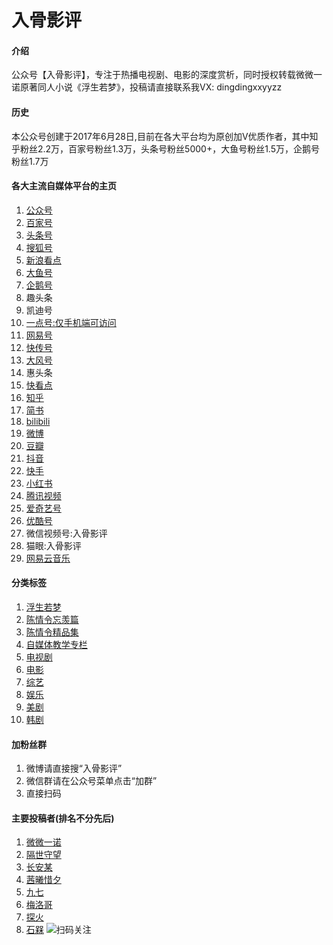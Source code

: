 # 入骨影评

#### 介绍
公众号【入骨影评】，专注于热播电视剧、电影的深度赏析，同时授权转载微微一诺原著同人小说《浮生若梦》，投稿请直接联系我VX: dingdingxxyyzz

#### 历史
本公众号创建于2017年6月28日,目前在各大平台均为原创加V优质作者，其中知乎粉丝2.2万，百家号粉丝1.3万，头条号粉丝5000+，大鱼号粉丝1.5万，企鹅号粉丝1.7万


#### 各大主流自媒体平台的主页

1.  [公众号](https://mp.weixin.qq.com/mp/appmsgalbum?__biz=MzU5OTEzNjY4OQ==&action=getalbum&album_id=1760550691569188866)
2.  [百家号](https://baijiahao.baidu.com/u?app_id=1571458584157545)
3.  [头条号](https://www.toutiao.com/c/user/62633358611/#mid=1571456146362369)
4.  [搜狐号](https://mp.sohu.com/profile?xpt=bG91c2kyQHNvaHUuY29t)
5.  [新浪看点](http://k.sina.com.cn/mediaDocList.d.html?uid=2851781302)
6.  [大鱼号](http://a.mp.uc.cn/media.html?uc_param_str=frdnsnpfvecpntnwprdssskt&mid=aa9d2ba4ff0f41b7be878f2a57f08d07)
7.  [企鹅号](https://media.om.qq.com/author?id=Mi98P-Y7er_8IQCLSvNv3QCw0)
8.  趣头条
9.  凯迪号
10. [一点号:仅手机端可访问](https://www.yidianzixun.com/channel/m481787)
11. [网易号](https://www.163.com/dy/media/T1499052557801.html)
12. [快传号](https://www.360kuai.com/mob/zmt?id=179525112&uid=c6ccd0582895e1fa357d04e2299305b7&sign=llq#text)
13. [大风号](https://ishare.ifeng.com/mediaShare/home/1367439/media?aman=aU036u848kb24Ne8fD822&gud=103593j849)
14. 惠头条
15. [快看点](https://www.yuncheapp.cn/html/pearl/share/uCenter/index.html?id=5xwa4qfssju8jei&sstoken=Ydf77EoHFwJXMgr_BA8LqA)
16. [知乎](https://www.zhihu.com/people/ruguyingping/posts)
17. [简书](https://www.jianshu.com/u/05b15afb7cf9)
18. [bilibili](https://space.bilibili.com/1450300)
19. [微博](https://weibo.com/ruguying)
20. [豆瓣](https://www.douban.com/people/lousi/)
21. [抖音](https://www.douyin.com/user/MS4wLjABAAAAPDqAI6WgltTcsPoioaYMB9b_z9M072vq0dd1oVv8dSw?previous_page=app_code_link)
22. [快手](https://live.kuaishou.com/profile/ruguying?fid=1538371392)
23. [小红书](https://www.xiaohongshu.com/user/profile/5744eecc50c4b4015f51194c)
24. [腾讯视频](https://v.qq.com/s/videoplus/417605172)
25. [爱奇艺号](https://www.iqiyi.com/u/1010851961/videos)
26. [优酷号](https://m.youku.com/profile?uid=UMTMwODE2NzU2OA==&callApp=1)
27. 微信视频号:入骨影评
28. 猫眼:入骨影评
29. [网易云音乐](https://music.163.com/#/user/home?id=717909)

#### 分类标签

1.  [浮生若梦](https://mp.weixin.qq.com/mp/appmsgalbum?__biz=MzU5OTEzNjY4OQ==&action=getalbum&album_id=1715603372663160832&scene=173)
2.  [陈情令忘羡篇](https://mp.weixin.qq.com/mp/appmsgalbum?__biz=MzU5OTEzNjY4OQ==&action=getalbum&album_id=1302546652204597248)
3.  [陈情令精品集](https://mp.weixin.qq.com/mp/appmsgalbum?__biz=MzU5OTEzNjY4OQ==&action=getalbum&album_id=1302589274168197120)
4.  [自媒体教学专栏](https://mp.weixin.qq.com/mp/appmsgalbum?__biz=MzU5OTEzNjY4OQ==&action=getalbum&album_id=1549547427186130948)
5.  [电视剧](https://mp.weixin.qq.com/mp/appmsgalbum?__biz=MzU5OTEzNjY4OQ==&action=getalbum&album_id=1302559377907482624)
6.  [电影](https://mp.weixin.qq.com/mp/appmsgalbum?__biz=MzU5OTEzNjY4OQ==&action=getalbum&album_id=1312448474440499200)
7.  [综艺](https://mp.weixin.qq.com/mp/appmsgalbum?__biz=MzU5OTEzNjY4OQ==&action=getalbum&album_id=1318228364804718592)
8.  [娱乐](https://mp.weixin.qq.com/mp/appmsgalbum?__biz=MzU5OTEzNjY4OQ==&action=getalbum&album_id=1737186150462570498)
9.  [美剧](https://mp.weixin.qq.com/mp/appmsgalbum?__biz=MzU5OTEzNjY4OQ==&action=getalbum&album_id=1732572478507368448)
10. [韩剧](https://mp.weixin.qq.com/mp/appmsgalbum?__biz=MzU5OTEzNjY4OQ==&action=getalbum&album_id=1732562497439580169)

#### 加粉丝群

1.  微博请直接搜“入骨影评”
2.  微信群请在公众号菜单点击“加群”
3.  直接扫码

#### 主要投稿者(排名不分先后)

1.  [微微一诺](https://weibo.com/u/6606171410?profile_ftype=1&is_all=1#_0)
2.  [隔世守望](https://www.douban.com/people/204031023/notes)
3.  [长安某](https://mp.weixin.qq.com/mp/appmsgalbum?__biz=MzU5OTEzNjY4OQ==&action=getalbum&album_id=1302542107525218305)
4.  [茜曦惜夕](https://weibo.com/heruqian)
5.  [九七](https://mp.weixin.qq.com/mp/appmsgalbum?__biz=MzU5OTEzNjY4OQ==&action=getalbum&album_id=1735133566230904835)
6.  [梅洛哥](https://mp.weixin.qq.com/mp/appmsgalbum?__biz=MzU5OTEzNjY4OQ==&action=getalbum&album_id=1727304447229214720)
7.  [探火](https://mp.weixin.qq.com/mp/appmsgalbum?__biz=MzU5OTEzNjY4OQ==&action=getalbum&album_id=1743221142389047297)
8.  [石槑](https://mp.weixin.qq.com/mp/appmsgalbum?__biz=MzU5OTEzNjY4OQ==&action=getalbum&album_id=1717148730014875650)
![扫码关注](https://images.gitee.com/uploads/images/2021/1017/215448_678c664c_385968.jpeg "00微信号请关注_豆瓣.jpg")
